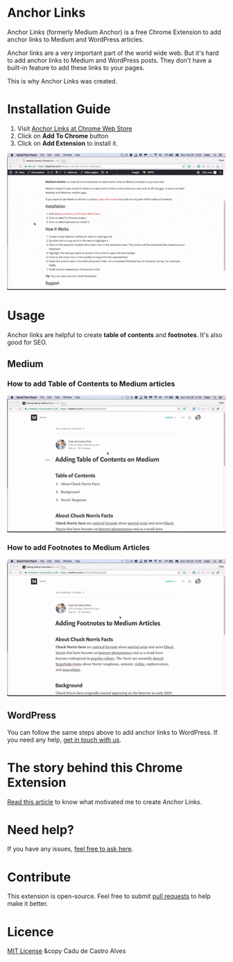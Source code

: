 # Anchor Links

Anchor Links (formerly Medium Anchor) is a free Chrome Extension to add anchor links to Medium and WordPress articles.

Anchor links are a very important part of the world wide web. But it's hard to add anchor links to Medium and WordPress posts. They don't have a built-in feature to add these links to your pages.

This is why Anchor Links was created.

# Installation Guide

1. Visit [Anchor Links at Chrome Web Store](https://chrome.google.com/webstore/detail/medium-anchor/obedoflnhefmjmncjfpkhpackcmbmjhl)
2. Click on **Add To Chrome** button
3. Click on **Add Extension** to install it.

![alt text](https://raw.githubusercontent.com/castroalves/anchor-links/master/anchor-links-installation.gif "Anchor Links Installation Process")

# Usage

Anchor links are helpful to create **table of contents** and **footnotes**. It's also good for SEO.

## Medium

### How to add Table of Contents to Medium articles
![alt text](https://raw.githubusercontent.com/castroalves/anchor-links/master/demo-adding-table-of-contents-on-medium.gif "How to add Table of Contents to Medium articles")

### How to add Footnotes to Medium Articles
![alt text](https://raw.githubusercontent.com/castroalves/anchor-links/master/demo-adding-footnotes-to-medium-articles.gif "How to add Footnotes to Medium articles")

## WordPress

You can follow the same steps above to add anchor links to WordPress. If you need any help, [get in touch with us](mailto:contato@blastmkt.com).

# The story behind this Chrome Extension

[Read this article](https://medium.com/@castroalves/medium-anchor-a-must-have-chrome-extension-for-bloggers-c45dfdc6b91e) to know what motivated me to create Anchor Links.

# Need help?
If you have any issues, [feel free to ask here](https://github.com/castroalves/anchor-links/issues).

# Contribute
This extension is open-source. Feel free to submit [pull requests](https://github.com/castroalves/anchor-links/pulls) to help make it better.

# Licence
[MIT License](https://raw.githubusercontent.com/castroalves/anchor-links/master/LICENSE) &copy Cadu de Castro Alves
